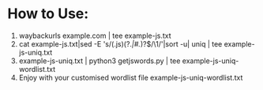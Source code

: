 # How to Use:

1. waybackurls example.com | tee example-js.txt
2. cat example-js.txt|sed -E 's/(\.js)(\?.*|#.*)?$/\1/'|sort -u| uniq | tee example-js-uniq.txt
3. example-js-uniq.txt | python3 getjswords.py | tee example-js-uniq-wordlist.txt
4. Enjoy with your customised wordlist file example-js-uniq-wordlist.txt
